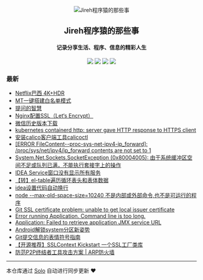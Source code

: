 <p align="center"><img alt="Jireh程序猿的那些事" src="https://img.hacpai.com/avatar/1532946657098_1532946825204.jpeg"></p><h2 align="center">
Jireh程序猿的那些事
</h2>

<h4 align="center">记录分享生活、程序、信息的精彩人生</h4>
<p align="center"><a title="Jireh程序猿的那些事" target="_blank" href="https://github.com/Jireh012/solo-blog"><img src="https://img.shields.io/github/last-commit/Jireh012/solo-blog.svg?style=flat-square&color=FF9900"></a>
<a title="GitHub repo size in bytes" target="_blank" href="https://github.com/Jireh012/solo-blog"><img src="https://img.shields.io/github/repo-size/Jireh012/solo-blog.svg?style=flat-square"></a>
<a title="Solo Version" target="_blank" href="https://github.com/88250/solo/releases"><img src="https://img.shields.io/badge/solo-4.3.1-f1e05a.svg?style=flat-square&color=blueviolet"></a>
<a title="Hits" target="_blank" href="https://github.com/88250/hits"><img src="https://hits.b3log.org/Jireh012/solo-blog.svg"></a></p>

### 最新

* [Netflix巴西 4K+HDR](https://www.lyile.cn/articles/2022/01/17/1642389833430.html)
* [MT一键搭建白名单模式](https://www.lyile.cn/articles/2022/01/10/1641782164468.html)
* [提问的智慧](https://www.lyile.cn/articles/2021/12/15/1639532300690.html)
* [Nginx配置SSL（Let‘s Encrypt）](https://www.lyile.cn/articles/2021/12/14/1639475074600.html)
* [微信历史版本下载](https://www.lyile.cn/articles/2021/12/02/1638433783345.html)
* [kubernetes containerd http: server gave HTTP response to HTTPS client](https://www.lyile.cn/articles/2021/12/02/1638409755466.html)
* [安装calico客户端工具calicoctl](https://www.lyile.cn/articles/2021/12/01/1638348484646.html)
* [ [ERROR FileContent--proc-sys-net-ipv4-ip_forward]: /proc/sys/net/ipv4/ip_forward contents are not set to 1](https://www.lyile.cn/articles/2021/11/24/1637741194224.html)
* [System.Net.Sockets.SocketException (0x80004005): 由于系统缓冲区空间不足或队列已满，不能执行套接字上的操作](https://www.lyile.cn/articles/2021/10/29/1635499351468.html)
* [IDEA Service窗口没有显示所有服务](https://www.lyile.cn/articles/2021/10/21/1634782380425.html)
* [【转】el-table遍历循环表头和表体数据](https://www.lyile.cn/articles/2021/10/09/1633775762481.html)
* [idea设置代码自动换行](https://www.lyile.cn/articles/2021/09/07/1631005403706.html)
* [node --max-old-space-size=10240 不是内部或外部命令,也不是可运行的程序](https://www.lyile.cn/articles/2021/09/01/1630486876748.html)
* [Git SSL certificate problem: unable to get local issuer certificate](https://www.lyile.cn/articles/2021/09/01/1630471866064.html)
* [Error running Application. Command line is too long.](https://www.lyile.cn/articles/2021/09/01/1630460032162.html)
* [Application: Failed to retrieve application JMX service URL](https://www.lyile.cn/articles/2021/09/01/1630458271161.html)
* [Android解锁system分区新姿势](https://www.lyile.cn/articles/2021/08/25/1629872502831.html)
* [Git提交信息的表情符号指南](https://www.lyile.cn/articles/2021/08/23/1629710807721.html)
* [【开源推荐】SSLContext Kickstart 一个SSL工厂类库](https://www.lyile.cn/articles/2021/08/18/1629270890501.html)
* [防范P2P终结者工具攻击方案 | ARP防火墙](https://www.lyile.cn/articles/2021/08/16/1629103745626.html)



---

本仓库通过 [Solo](https://github.com/88250/solo) 自动进行同步更新 ❤️ 